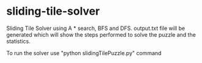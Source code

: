 # sliding-tile-solver

Sliding Tile Solver using A * search, BFS and DFS.
output.txt file will be generated which will show the steps performed to solve the puzzle and the statistics.  

To run the solver use "python slidingTilePuzzle.py" command